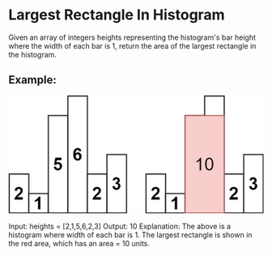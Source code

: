 # Largest Rectangle In Histogram

Given an array of integers heights representing the histogram's bar height where the width of each bar is 1, return the area of the largest rectangle in the histogram.

## Example:
![plot](./histogram.jpg?raw=true)

Input: heights = [2,1,5,6,2,3]
Output: 10
Explanation: The above is a histogram where width of each bar is 1.
The largest rectangle is shown in the red area, which has an area = 10 units.